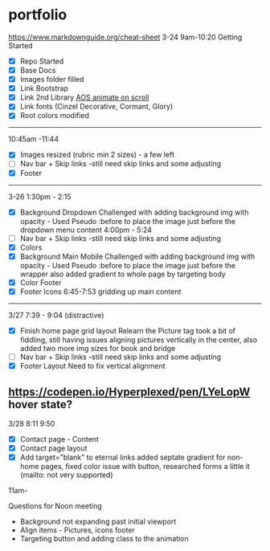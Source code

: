 # portfolio
https://www.markdownguide.org/cheat-sheet
3-24 9am-10:20
Getting Started
- [x] Repo Started
- [x] Base Docs
- [x] Images folder filled
- [x] Link Bootstrap
- [x] Link 2nd Library [AOS animate on scroll](https://michalsnik.github.io/aos/)
- [x] Link fonts (Cinzel Decorative, Cormant, Glory)
- [x] Root colors modified
-----------------------------------------------
10:45am -11:44
- [x] Images resized (rubric min 2 sizes) - a few left
- [ ] Nav bar + Skip links -still need skip links and some adjusting
- [x] Footer
---------------------------------------------------------
3-26 1:30pm - 2:15
- [x] Background Dropdown
Challenged with adding background img with opacity - Used Pseudo :before to place the image just before the dropdown menu content 
4:00pm - 5:24
- [ ] Nav bar + Skip links -still need skip links and some adjusting
- [x] Colors
- [x] Background Main 
 Mobile Challenged with adding background img with opacity - Used Pseudo :before to place the image just before the wrapper
 also added gradient to whole page by targeting body
- [x] Color Footer
- [x] Footer Icons
6:45-7:53
gridding up main content
--------------------------------------------------------
3/27
7:39 - 9:04 (distractive)
- [x] Finish home page grid layout 
Relearn the Picture tag took a bit of fiddling, still having issues aligning pictures vertically in the center, also added two more img sizes for book and bridge
- [ ] Nav bar + Skip links -still need skip links and some adjusting
- [x] Footer Layout
Need to fix vertical alignment 

https://codepen.io/Hyperplexed/pen/LYeLopW hover state?
--------------------------------
3/28
8:11 9:50
- [x] Contact page - Content
- [x] Contact page layout
- [x] Add target="blank" to eternal links
added septate gradient for non-home pages, fixed color issue with button, researched forms a little it (mailto: not very supported)

11am-

Questions for Noon meeting
- Background not expanding past initial viewport
- Align items - Pictures, icons footer
- Targeting button and adding class to the animation 

